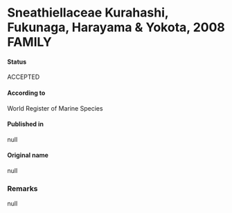# Sneathiellaceae Kurahashi, Fukunaga, Harayama & Yokota, 2008 FAMILY

#### Status
ACCEPTED

#### According to
World Register of Marine Species

#### Published in
null

#### Original name
null

### Remarks
null